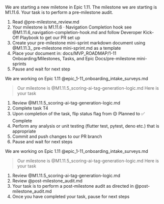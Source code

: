 We are starting a new miletone in Epic 1.11. The milestone we are starting is M1.11.6. Your task is to perform a pre-milestone audit.
1. Read @pre-milestone_review.md 
2. Your milestone is M1.11.6 · Navigation Completion hook see  @M1.11.6_navigation-completion-hook.md and follow Deveroper Kick-Off Playbook to get our PR set up
3. Create your pre-milestone mini-sprint markdown document using @M1.11.3_ pre-milestone mini-sprint.md as a template
4. Place your document in: docs/MVP_ROADMAP/1-11 Onboarding/Milestones, Tasks, and Epic Docs/pre-milestone mini-sprints
5. Pause and wait for next step

We are working on Epic 1.11 @epic_1-11_onboarding_intake_surveys.md 
> Our milestone is @M1.11.5_scoring-ai-tag-generation-logic.md 
Here is your task
1. Review @M1.11.5_scoring-ai-tag-generation-logic.md 
2. Complete task T4
3. Upon completion of the task, flip status flag from 🟡 Planned  to ✅ Complete
4. Perform any analysis or unit testing (flutter test, pytest, deno etc.) that is appropriate
5. Commit and push changes to our PR branch
6. Pause and wait for next steps

We are working on Epic 1.11 @epic_1-11_onboarding_intake_surveys.md 
> Our milestone is @M1.11.5_scoring-ai-tag-generation-logic.md 
Here is your task
1. Review @M1.11.5_scoring-ai-tag-generation-logic.md 
2. Review @post-milestone_audit.md 
3. Your task is to perform a post-milestone audit as directed in @post-milestone_audit.md 
4. Once you have completed your task, pause for next steps